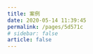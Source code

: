 ```yaml
---
title: 案例
date: 2020-05-14 11:39:45
permalink: /pages/5d571c
# sidebar: false
article: false
---
```



